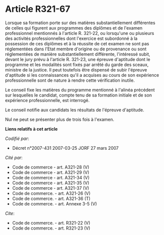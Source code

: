 # Article R321-67

Lorsque sa formation porte sur des matières substantiellement différentes de celles qui figurent aux programmes des diplômes
et de l'examen professionnel mentionnés à l'article R. 321-22, ou lorsqu'une ou plusieurs des activités professionnelles dont
l'exercice est subordonné à la possession de ces diplômes et à la réussite de cet examen ne sont pas réglementées dans l'Etat
membre d'origine ou de provenance ou sont réglementées de manière substantiellement différente, l'intéressé subit, devant le
jury prévu à l'article R. 321-23, une épreuve d'aptitude dont le programme et les modalités sont fixés par arrêté du garde
des sceaux, ministre de la justice. Il peut toutefois être dispensé de subir l'épreuve d'aptitude si les connaissances qu'il
a acquises au cours de son expérience professionnelle sont de nature à rendre cette vérification inutile.

Le conseil fixe les matières du programme mentionné à l'alinéa précédent sur lesquelles le candidat, compte tenu de sa
formation initiale et de son expérience professionnelle, est interrogé.

Le conseil notifie aux candidats les résultats de l'épreuve d'aptitude.

Nul ne peut se présenter plus de trois fois à l'examen.

**Liens relatifs à cet article**

_Codifié par_:

  - Décret n°2007-431 2007-03-25 JORF 27 mars 2007

_Cité par_:

  - Code de commerce - art. A321-28 (V)
  - Code de commerce - art. A321-29 (V)
  - Code de commerce - art. A321-34 (V)
  - Code de commerce - art. A321-35 (V)
  - Code de commerce - art. A321-37 (V)
  - Code de commerce. - art. A321-26 (V)
  - Code de commerce. - art. A321-36 (T)
  - Code de commerce. - art. Annexe 3-5 (V)

_Cite_:

  - Code de commerce. - art. R321-22 (V)
  - Code de commerce. - art. R321-23 (V)

